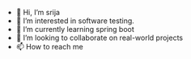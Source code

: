 - 👋 Hi, I’m srija
- 👀 I’m interested in software testing.
- 🌱 I’m currently learning spring boot
- 💞️ I’m looking to collaborate on real-world projects
- 📫 How to reach me 

<!---
Srija2005/Srija2005 is a ✨ special ✨ repository because its `README.md` (this file) appears on your GitHub profile.
You can click the Preview link to take a look at your changes.
--->
